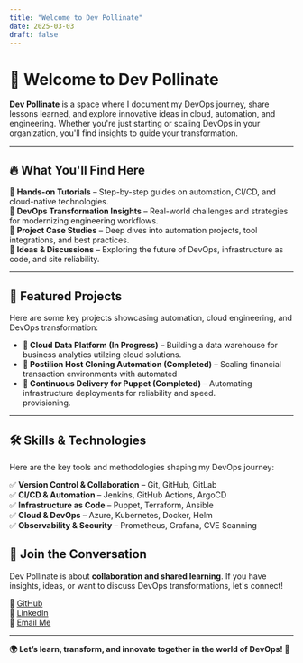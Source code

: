 ```yaml
---
title: "Welcome to Dev Pollinate"
date: 2025-03-03
draft: false
---
```


# 🌱 Welcome to Dev Pollinate

**Dev Pollinate** is a space where I document my DevOps journey, share lessons learned, and explore innovative ideas in cloud, automation, and engineering. Whether you're just starting or scaling DevOps in your organization, you'll find insights to guide your transformation.

---

## 🔥 What You'll Find Here  

🔹 **Hands-on Tutorials** – Step-by-step guides on automation, CI/CD, and cloud-native technologies.  
🔹 **DevOps Transformation Insights** – Real-world challenges and strategies for modernizing engineering workflows.  
🔹 **Project Case Studies** – Deep dives into automation projects, tool integrations, and best practices.  
🔹 **Ideas & Discussions** – Exploring the future of DevOps, infrastructure as code, and site reliability.  

---

## 🚀 Featured Projects  

Here are some key projects showcasing automation, cloud engineering, and DevOps transformation:

- **🔹 Cloud Data Platform (In Progress)** – Building a data warehouse for business analytics utilzing cloud solutions.
- **🔹 Postilion Host Cloning Automation (Completed)** – Scaling financial transaction environments with automated 
- **🔹 Continuous Delivery for Puppet (Completed)** – Automating infrastructure deployments for reliability and speed.  
provisioning.  

---

## 🛠️ Skills & Technologies  

Here are the key tools and methodologies shaping my DevOps journey:

✅ **Version Control & Collaboration** – Git, GitHub, GitLab  
✅ **CI/CD & Automation** – Jenkins, GitHub Actions, ArgoCD  
✅ **Infrastructure as Code** – Puppet, Terraform, Ansible  
✅ **Cloud & DevOps** – Azure, Kubernetes, Docker, Helm  
✅ **Observability & Security** – Prometheus, Grafana, CVE Scanning  


## 💬 Join the Conversation  

Dev Pollinate is about **collaboration and shared learning**. If you have insights, ideas, or want to discuss DevOps transformations, let's connect!

🔗 [GitHub](https://github.com/rex-makusia)  
🔗 [LinkedIn](https://www.linkedin.com/in/rex-makusia-00333994/)  
📩 [Email Me](mailto:devpollinate@gmail.com)

---

**🌍 Let’s learn, transform, and innovate together in the world of DevOps! 🚀**